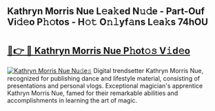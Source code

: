 ## Kathryn Morris Nue L𝚎a𝚔ed N𝚞𝚍e - Part-Ouf Vi𝚍𝚎o P𝚑𝚘tos - H𝚘𝚝 O𝚗𝚕yf𝚊ns L𝚎a𝚔s 74hOU

# <h2><a href="http://kf9ssn.oniu.top/?m=Kathryn+Morris+Nue">🔗👉 🔴 Kathryn Morris Nue P𝚑ot𝚘𝚜 V𝚒d𝚎o</a></h2>

[![Kathryn Morris Nue Nu𝚍e𝚜](https://i.imgur.com/0qMVB7G.gif)](http://kf9ssn.oniu.top/?m=Kathryn+Morris+Nue)
Digital trendsetter Kathryn Morris Nue, recognized for publishing dance and lifestyle material, consisting of presentations and personal vlogs. Exceptional magician's apprentice Kathryn Morris Nue, famed for their remarkable abilities and accomplishments in learning the art of magic.  
